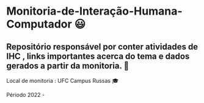 # Monitoria-de-Interação-Humana-Computador :smiley: 
## Repositório responsável por conter atividades de IHC , links importantes acerca do tema e dados gerados a partir da monitoria. :rocket:

Local de monitoria : UFC Campus Russas :mortar_board:

Périodo 2022 - 



